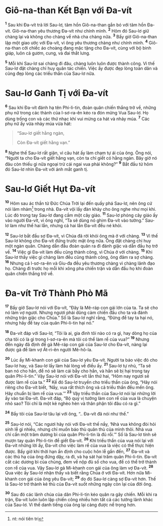 # Giô-na-than Kết Bạn với Ða-vít
<sup><b>1</b></sup> Sau khi Ða-vít trả lời Sau-lơ, tâm hồn Giô-na-than gắn bó với tâm hồn Ða-vít. Giô-na-than yêu thương Ða-vít như chính mình. <sup><b>2</b></sup> Hôm đó Sau-lơ giữ chàng lại và không cho chàng về nhà cha chàng nữa. <sup><b>3</b></sup> Bấy giờ Giô-na-than lập một giao ước với Ða-vít, vì ông yêu thương chàng như chính mình. <sup><b>4</b></sup> Giô-na-than cởi chiếc áo choàng đang mặc tặng cho Ða-vít, cùng với bộ binh giáp, luôn cả gươm, cung, và đai thắt lưng.

<sup><b>5</b></sup> Mỗi khi Sau-lơ sai chàng đi đâu, chàng luôn luôn được thành công. Vì thế Sau-lơ đặt chàng chỉ huy quân tác chiến. Việc ấy được đẹp lòng toàn dân và cũng đẹp lòng các triều thần của Sau-lơ nữa.


# Sau-lơ Ganh Tị với Ða-vít
<sup><b>6</b></sup> Sau khi Ða-vít đánh hạ tên Phi-li-tin, đoàn quân chiến thắng trở về, những phụ nữ trong các thành của I-sơ-ra-ên kéo ra đón mừng Vua Sau-lơ. Họ dùng trống con và các thứ nhạc khí vui mừng ca hát và nhảy múa. <sup><b>7</b></sup> Các phụ nữ ấy vừa nhảy múa vừa hát:


> “Sau-lơ giết hằng ngàn,
> 
> Còn Ða-vít giết hằng vạn.”
>

<sup><b>8</b></sup> Nghe thế Sau-lơ rất giận, vì câu hát ấy làm chạm tự ái của ông. Ông nói, “Người ta cho Ða-vít giết hằng vạn, còn ta chỉ giết có hằng ngàn. Bây giờ nó đâu còn thiếu gì nữa ngoại trừ cái ngai vua phải không?” <sup><b>9</b></sup> Bắt đầu từ hôm đó Sau-lơ nhìn Ða-vít với ánh mắt ganh tị.


# Sau-lơ Giết Hụt Ða-vít
<sup><b>10</b></sup> Hôm sau ác thần từ Ðức Chúa Trời lại đến quấy phá Sau-lơ, nên ông cứ nói lảm nhảm[^1-786abde6-1ce9-47f3-aef7-575d55647ad1] trong nhà. Ða-vít vội lấy đàn khảy cho ông nghe như mọi khi. Lúc đó trong tay Sau-lơ đang cầm một cây giáo. <sup><b>11</b></sup> Sau-lơ phóng cây giáo ấy vào người Ða-vít, vì ông nghĩ, “Ta sẽ dùng nó ghim Ða-vít vào tường.” Sau-lơ làm như thế hai lần, nhưng cả hai lần Ða-vít đều né khỏi.

<sup><b>12</b></sup> Sau-lơ bắt đầu sợ Ða-vít, vì Chúa đã rời khỏi ông mà ở với chàng. <sup><b>13</b></sup> Vì thế Sau-lơ không cho Ða-vít đứng trước mặt ông nữa. Ông đặt chàng chỉ huy một ngàn quân. Chàng dẫn đầu đoàn quân ra đi đánh giặc và dẫn đầu họ trở về. <sup><b>14</b></sup> Việc gì Ða-vít làm đều cũng thành công, vì Chúa ở với chàng. <sup><b>15</b></sup> Khi Sau-lơ thấy việc gì chàng làm đều cũng thành công, ông đâm ra sợ chàng. <sup><b>16</b></sup> Nhưng cả I-sơ-ra-ên và Giu-đa đều yêu thương chàng vì chàng lãnh đạo họ. Chàng đi trước họ mỗi khi xông pha chiến trận và dẫn đầu họ khi đoàn quân chiến thắng trở về.


# Ða-vít Trở Thành Phò Mã
<sup><b>17</b></sup> Bấy giờ Sau-lơ nói với Ða-vít, “Ðây là Mê-ráp con gái lớn của ta. Ta sẽ cho nó làm vợ ngươi. Nhưng ngươi phải dũng cảm chiến đấu cho ta và đánh những trận giặc cho Chúa.” Số là Sau-lơ nghĩ rằng, “Ðừng để tay ta hại nó, nhưng hãy để tay của quân Phi-li-tin hại nó.”

<sup><b>18</b></sup> Ða-vít đáp với Sau-lơ, “Tôi là ai, gia đình tôi nào có ra gì, hay dòng họ của cha tôi có là gì trong I-sơ-ra-ên mà tôi có thể làm rể của vua?” <sup><b>19</b></sup> Nhưng đến ngày đã định để gả Mê-ráp con gái của Sau-lơ cho Ða-vít, nàng lại được gả để làm vợ Át-ri-ên người Mê-hô-la.

<sup><b>20</b></sup> Lúc ấy Mi-khanh con gái của Sau-lơ yêu Ða-vít. Người ta báo việc đó cho Sau-lơ hay, và Sau-lơ lấy làm hài lòng về điều ấy. <sup><b>21</b></sup> Sau-lơ tự nhủ, “Ta sẽ ban nó cho hắn, để nó sẽ làm cái bẫy cho hắn, và hắn sẽ bị hại trong tay quân Phi-li-tin.” Vậy Sau-lơ nói với Ða-vít lần thứ hai, “Hôm nay ngươi sẽ được làm rể của ta.” <sup><b>22</b></sup> Kế đó Sau-lơ truyền cho triều thần của ông, “Hãy nói riêng cho Ða-vít biết, ‘Nầy, vua rất thích ông và cả triều thần đều mến ông. Hãy chuẩn bị làm rể của vua.’” <sup><b>23</b></sup> Vậy triều thần của Sau-lơ nói lại những lời ấy vào tai Ða-vít. Ða-vít đáp, “Bộ quý vị tưởng làm con rể của vua là chuyện nhỏ sao? Tôi chỉ là một kẻ nghèo hèn và thân phận tôi đâu có ra gì.”

<sup><b>24</b></sup> Bầy tôi của Sau-lơ tâu lại với ông, “.. Ða-vít đã nói như thế.”

<sup><b>25</b></sup> Sau-lơ nói, “Các ngươi hãy nói với Ða-vít thế nầy, ‘Nhà vua không đòi hỏi sính lễ gì nhiều, nhưng chỉ muốn báo thù quân thù của mình thôi. Nhà vua chỉ cần một trăm dương bì của quân Phi-li-tin là đủ rồi.’” Số là Sau-lơ tính sẽ mượn tay quân Phi-li-tin để giết Ða-vít. <sup><b>26</b></sup> Khi triều thần của vua nói lại với Ða-vít những lời ấy, Ða-vít cho việc làm rể của vua là việc có thể thực hiện được. Bấy giờ khi thời hạn ấn định cho cuộc hôn lễ gần đến, <sup><b>27</b></sup> Ða-vít và các thủ hạ của ông đứng dậy, ra đi, và hạ sát hai trăm quân Phi-li-tin. Ða-vít cắt các dương bì của chúng, đem về nộp đủ số cho vua, để có thể trở thành con rể của vua. Vậy Sau-lơ gả Mi-khanh con gái của ông làm vợ Ða-vít. <sup><b>28</b></sup> Qua việc ấy Sau-lơ nhận thấy và biết rằng Chúa ở với Ða-vít. Hơn nữa Mi-khanh con gái của ông yêu Ða-vít; <sup><b>29</b></sup> do đó Sau-lơ càng sợ Ða-vít hơn. Thế là Sau-lơ trở thành kẻ thù của Ða-vít suốt những ngày còn lại của đời ông.

<sup><b>30</b></sup> Sau đó các lãnh chúa của dân Phi-li-tin kéo quân ra gây chiến. Mỗi khi ra trận, Ða-vít luôn luôn lập chiến công nhiều hơn tất cả các tướng lãnh khác của Sau-lơ. Vì thế danh tiếng của ông lại càng được nể trọng hơn.

[^1-786abde6-1ce9-47f3-aef7-575d55647ad1]: nt: nói tiên tri